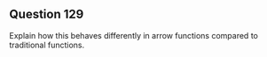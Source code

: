 ## Question 129
Explain how this behaves differently in arrow functions compared to traditional functions.